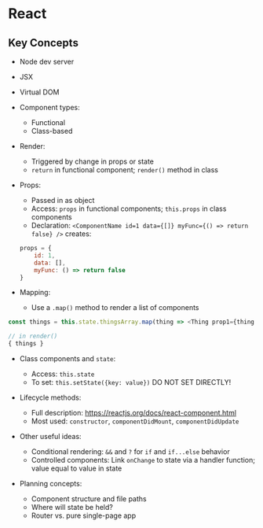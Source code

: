 # React

## Key Concepts

* Node dev server
* JSX
* Virtual DOM

* Component types:

    * Functional
    * Class-based

* Render:

    * Triggered by change in props or state
    * `return` in functional component; `render()` method in class

* Props:

    * Passed in as object
    * Access: `props` in functional components; `this.props` in class components
    * Declaration: `<ComponentName id=1 data={[]} myFunc={() => return false} />` creates:
    ```javascript
    props = {
        id: 1,
        data: [],
        myFunc: () => return false
    }
    ```

* Mapping:

    * Use a `.map()` method to render a list of components

```javascript
const things = this.state.thingsArray.map(thing => <Thing prop1={thing.prop1} prop2={thing.prop2}>)

// in render()
{ things }
```

* Class components and `state`:

    * Access: `this.state`
    * To set: `this.setState({key: value})` DO NOT SET DIRECTLY!

* Lifecycle methods:

    * Full description: https://reactjs.org/docs/react-component.html
    * Most used: `constructor`, `componentDidMount`, `componentDidUpdate`

* Other useful ideas:

    * Conditional rendering: `&&` and `?` for `if` and `if...else` behavior
    * Controlled components: Link `onChange` to state via a handler function; value equal to value in state


* Planning concepts:

    * Component structure and file paths
    * Where will state be held?
    * Router vs. pure single-page app



